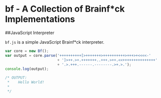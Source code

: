 bf - A Collection of Brainf*ck Implementations
==============================================

##JavaScript Interpreter

```bf.js``` is a simple JavaScript Brainf*ck interpreter.

```js
var core = new Bf();
var output = core.parse('++++++++++[>+++++++>++++++++++>+++>+<<<<-'
                        + ']>++.>+.+++++++..+++.>++.<<+++++++++++++++'
                        + '.>.+++.------.--------.>+.>.');
console.log(output);

/* OUTPUT:
 *    Hello World!
 *
 */
```



